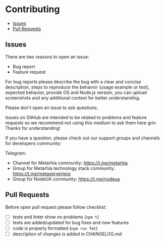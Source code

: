 # Contributing

- [Issues](#issues)
- [Pull Requests](#pull-requests)

## Issues

There are two reasons to open an issue:

- Bug report
- Feature request

For bug reports please describe the bug with a clear and concise description,
steps to reproduce the behavior (usage example or test), expected behavior,
provide OS and Node.js version, you can upload screenshots and any additional
context for better understanding.

Please don't open an issue to ask questions.

Issues on GitHub are intended to be related to problems and feature requests
so we recommend not using this medium to ask them here grin. Thanks for
understanding!

If you have a question, please check out our support groups and channels for
developers community:

Telegram:

- Channel for Metarhia community: https://t.me/metarhia
- Group for Metarhia technology stack community: https://t.me/metaserverless
- Group for NodeUA community: https://t.me/nodeua

## Pull Requests

Before open pull request please follow checklist:

- [ ] tests and linter show no problems (`npm t`)
- [ ] tests are added/updated for bug fixes and new features
- [ ] code is properly formatted (`npm run fmt`)
- [ ] description of changes is added in CHANGELOG.md

